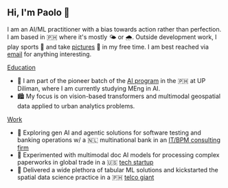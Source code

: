 ## Hi, I'm Paolo 👋

I am an AI/ML practitioner with a bias towards action rather than perfection. I am based in 🇵🇭 where it's mostly 🌤️ or 🌧️. Outside development work, I play sports 🎾 and take [pictures](https://vsco.co/jpacilo/gallery) 📸 in my free time. I am best reached via [email](joshuaacilo.13@gmail.com) for anything interesting.

<ins>Education</ins>
- 🌻 I am part of the pioneer batch of the [AI program](https://coe.upd.edu.ph/masters-of-engineering-in-artificial-intelligence/) in the 🇵🇭 at UP Diliman, where I am currently studying MEng in AI.
- 🏙️ My focus is on vision-based transformers and multimodal geospatial data applied to urban analytics problems.

<ins>Work</ins>
- 🏦 Exploring gen AI and agentic solutions for software testing and banking operations w/ a 🇳🇱 multinational bank in an [IT/BPM consulting firm](https://www.cognizant.com/us/en)
- 🚢 Experimented with multimodal doc AI models for processing complex paperworks in global trade in a 🇺🇸 [tech startup](https://www.expedock.com/)
- 📡 Delivered a wide plethora of tabular ML solutions and kickstarted the spatial data science practice in a 🇵🇭 [telco giant](https://www.globe.com.ph/#gref)

<!--
**jpacil0/jpacil0** is a ✨ _special_ ✨ repository because its `README.md` (this file) appears on your GitHub profile.

Here are some ideas to get you started:

- 🔭 I’m currently working on ...
- 🌱 I’m currently learning ...
- 👯 I’m looking to collaborate on ...
- 🤔 I’m looking for help with ...
- 💬 Ask me about ...
- 📫 How to reach me: ...
- 😄 Pronouns: ...
- ⚡ Fun fact: ...
-->

